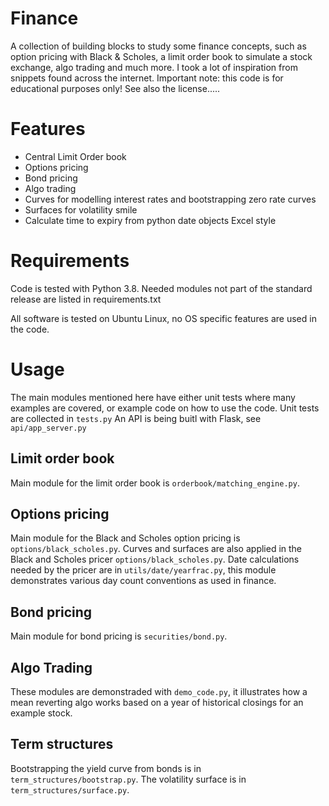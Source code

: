 Finance
=======

A collection of building blocks to study some finance concepts, such as option pricing with Black & Scholes, a limit order book to simulate a stock exchange, algo trading and much more. 
I took a lot of inspiration from snippets found across the internet.
Important note: this code is for educational purposes only! See also the license.....

Features
=========

- Central Limit Order book
- Options pricing
- Bond pricing
- Algo trading
- Curves for modelling interest rates and bootstrapping zero rate curves
- Surfaces for volatility smile
- Calculate time to expiry from python date objects Excel style

Requirements
============

Code is tested with Python 3.8. Needed modules not part of the standard release are listed in requirements.txt


All software is tested on Ubuntu Linux, no OS specific features are used in the code.

Usage
=====

The main modules mentioned here have either unit tests where many examples are covered, or example code on how to use the code.
Unit tests are collected in `tests.py` 
An API is being buitl with Flask, see `api/app_server.py`

Limit order book
----------------
Main module for the limit order book is `orderbook/matching_engine.py`.

Options pricing
---------------

Main module for the Black and Scholes option pricing is `options/black_scholes.py`.
Curves and surfaces are also applied in the Black and Scholes pricer `options/black_scholes.py`.
Date calculations needed by the pricer are in `utils/date/yearfrac.py`, this module demonstrates various day count conventions as used in finance.

Bond pricing
------------

Main module for bond pricing is `securities/bond.py`.

Algo Trading
------------

These modules are demonstraded with `demo_code.py`, it illustrates how a mean reverting algo works based on a year of historical closings for an example stock.

Term structures
---------------

Bootstrapping the yield curve from bonds is in `term_structures/bootstrap.py`. 
The volatility surface is in `term_structures/surface.py`. 
